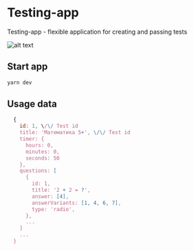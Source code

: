 # Testing-app

Testing-app - flexible application for creating and passing tests

![alt text](https://i.ibb.co/dtVYxHS/Screenshot-7.png)

## Start app

```bash
yarn dev
```

## Usage data

```js
  {
    id: 1, \/\/ Test id
    title: 'Математика 5+', \/\/ Test id
    timer: {
      hours: 0,
      minutes: 0,
      seconds: 50
    },
    questions: [
      {
        id: 1,
        title: '2 + 2 = ?',
        answer: [4],
        answerVariants: [1, 4, 6, 7],
        type: 'radio',
      },
      ...
    ]
    ...
  }  
```